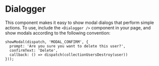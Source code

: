 # Dialogger

This component makes it easy to show modal dialogs that perform simple actions. To use, include the `<Dialogger />` component in your page, and show modals according to the following convention:

```
showModal(dispatch, 'MODAL_CONFIRM', {
  prompt: 'Are you sure you want to delete this user?',
  confirmText: 'Delete',
  callback: () => dispatch(collectionUsersDestroy(user))
}));
```
